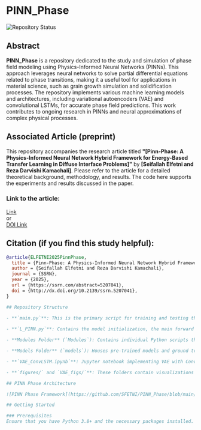 # PINN_Phase

![Repository Status](https://img.shields.io/badge/status-active-brightgreen)

## Abstract
**PINN_Phase** is a repository dedicated to the study and simulation of phase field modeling using Physics-Informed Neural Networks (PINNs). This approach leverages neural networks to solve partial differential equations related to phase transitions, making it a useful tool for applications in material science, such as grain growth simulation and solidification processes. The repository implements various machine learning models and architectures, including variational autoencoders (VAE) and convolutional LSTMs, for accurate phase field predictions. This work contributes to ongoing research in PINNs and neural approximations of complex physical processes.

## Associated Article (preprint)
This repository accompanies the research article titled **"[Pinn-Phase: A Physics-Informed Neural Network Hybrid Framework for Energy-Based Transfer Learning in Diffuse Interface Problems]"** by **[Seifallah Elfetni and Reza Darvishi Kamachali]**. Please refer to the article for a detailed theoretical background, methodology, and results. The code here supports the experiments and results discussed in the paper.

### Link to the article:
[Link](https://ssrn.com/abstract=5207041)  
or  
[DOI Link](http://dx.doi.org/10.2139/ssrn.5207041)

## Citation (if you find this study helpful):
```bibtex
@article{ELFETNI2025PinnPhase,  
  title = {Pinn-Phase: A Physics-Informed Neural Network Hybrid Framework for Energy-Based Transfer Learning in Diffuse Interface Problems},  
  author = {Seifallah Elfetni and Reza Darvishi Kamachali},  
  journal = {SSRN},  
  year = {2025},  
  url = {https://ssrn.com/abstract=5207041},  
  doi = {http://dx.doi.org/10.2139/ssrn.5207041},  
}

## Repository Structure

- **`main.py`**: This is the primary script for training and testing the models on the phase field simulation tasks. Detailed usage is provided below.
  
- **`L_PINN.py`**: Contains the model initialization, the main forward function, and the main training loop.

- **Modules Folder** (`Modules`): Contains individual Python scripts that serve as helper modules for the main program. These modules handle tasks like data preprocessing, network architecture definition, and utility functions.

- **Models Folder** (`models`): Houses pre-trained models and ground truth solutions required for benchmarking. Download any additional necessary files as outlined in the `Getting Started` section.

- **`VAE_ConvLSTM.ipynb`**: Jupyter notebook implementing VAE with ConvLSTM for further analysis and experimentation.

- **`figures/` and `VAE_figs/`**: These folders contain visualizations generated during experiments, including sample predictions and loss curves (real-time processing).

## PINN Phase Architecture

![PINN Phase Framework](https://github.com/SFETNI/PINN_Phase/blob/main/PINN_Phase.jpg)

## Getting Started

### Prerequisites
Ensure that you have Python 3.8+ and the necessary packages installed. Use the provided `requirements.txt` (if available) or manually install required packages.



